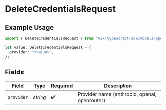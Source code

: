 # DeleteCredentialsRequest

## Example Usage

```typescript
import { DeleteCredentialsRequest } from "mix-typescript-sdk/models/operations";

let value: DeleteCredentialsRequest = {
  provider: "<value>",
};
```

## Fields

| Field                                         | Type                                          | Required                                      | Description                                   |
| --------------------------------------------- | --------------------------------------------- | --------------------------------------------- | --------------------------------------------- |
| `provider`                                    | *string*                                      | :heavy_check_mark:                            | Provider name (anthropic, openai, openrouter) |